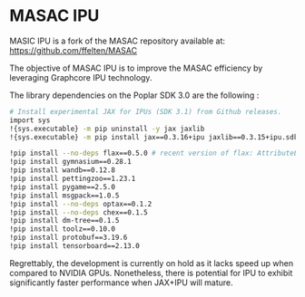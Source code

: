 
# MASAC IPU

MASIC IPU is a fork of the MASAC repository available at: https://github.com/ffelten/MASAC

The objective of MASAC IPU is to improve the MASAC efficiency by leveraging Graphcore IPU technology.

The library dependencies on the Poplar SDK 3.0 are the following :

```bash
# Install experimental JAX for IPUs (SDK 3.1) from Github releases.
import sys
!{sys.executable} -m pip uninstall -y jax jaxlib
!{sys.executable} -m pip install jax==0.3.16+ipu jaxlib==0.3.15+ipu.sdk310 -f https://graphcore-research.github.io/jax-experimental/wheels.html

!pip install --no-deps flax==0.5.0 # recent version of flax: AttributeError: module 'jax.tree_util' has no attribute 'register_pytree_with_keys_class'
!pip install gymnasium==0.28.1
!pip install wandb==0.12.8
!pip install pettingzoo==1.23.1
!pip install pygame==2.5.0
!pip install msgpack==1.0.5
!pip install --no-deps optax==0.1.2
!pip install --no-deps chex==0.1.5
!pip install dm-tree==0.1.5
!pip install toolz==0.10.0
!pip install protobuf==3.19.6
!pip install tensorboard==2.13.0
```

Regrettably, the development is currently on hold as it lacks speed up when compared to NVIDIA GPUs. Nonetheless, there is potential for IPU to exhibit significantly faster performance when JAX+IPU will mature.

